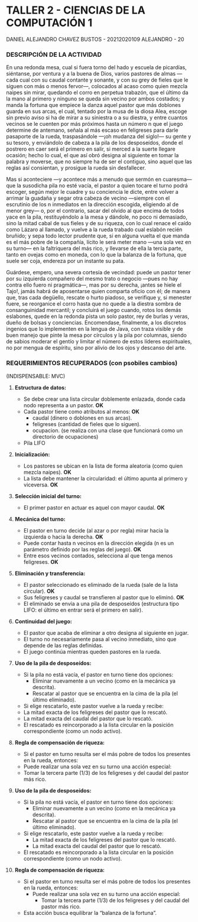 # TALLER 2 - CIENCIAS DE LA COMPUTACIÓN 1

DANIEL ALEJANDRO CHAVEZ BUSTOS - 20212020109
ALEJANDRO - 20


### DESCRIPCIÓN DE LA ACTIVIDAD
En una redonda mesa, cual si fuera torno del hado y escuela de picardías, siéntanse, por ventura y a la buena de Dios, varios pastores de almas —cada cual con su caudal contante y sonante, y con su grey de fieles que le siguen con más o menos fervor—, colocados al acaso como quien mezcla naipes sin mirar, quedando el corro en perpetua trabazón, que el último da la mano al primero y ninguno se queda sin vecino por ambos costados; y manda la fortuna que empiece la danza aquel pastor que más doblones guarda en sus arcas, el cual, tentado por la musa de la diosa Alea, escoge sin previo aviso si ha de mirar a su siniestra o a su diestra, y entre cuantos vecinos se le cuenten por más próximos hasta un número n que el juego determine de antemano, señala al más escaso en feligreses para darle pasaporte de la rueda, traspasándole —¡oh mudanza del siglo!— su gente y su tesoro, y enviándolo de cabeza a la pila de los desposeídos, donde el postrero en caer será el primero en salir, si merced a la suerte llegare ocasión; hecho lo cual, el que así obró designa al siguiente en tomar la palabra y moverse, que no siempre ha de ser el contiguo, sino aquel que las reglas así consientan, y prosigue la rueda sin desfallecer.

Mas si aconteciere —y acontece más a menudo que sermón en cuaresma— que la susodicha pila no esté vacía, el pastor a quien tocare el turno podrá escoger, según mejor le cuadre y su conciencia le dicte, entre volver a arrimar la guadaña y segar otra cabeza de vecino —siempre con el escrutinio de los n inmediatos en la dirección escogida, eligiendo al de menor grey— o, por el contrario, sacar del olvido al que encima de todos yace en la pila, restituyéndolo a la mesa y dándole, no poco ni demasiado, sino la mitad cabal de sus fieles y de su riqueza, con lo cual renace el caído como Lázaro al llamado, y vuelve a la rueda trabado cual eslabón recién bruñido; y sepa todo lector prudente que, si en alguna vuelta el que manda es el más pobre de la compañía, lícito le será meter mano —una sola vez en su turno— en la faltriquera del más rico, y llevarse de ella la tercia parte, tanto en ovejas como en moneda, con lo que la balanza de la fortuna, que suele ser coja, endereza por un instante su pata.

Guárdese, empero, una severa cortesía de vecindad: puede un pastor tener por su izquierda compañero del mesmo trato o negocio —pues no hay contra ello fuero ni pragmática—, mas por su derecha, ¡antes se hiele el Tajo!, jamás habrá de aposentarse quien comparta oficio con él; de manera que, tras cada degüello, rescate o hurto piadoso, se verifique y, si menester fuere, se reorganice el corro hasta que no quede a la diestra sombra de consanguinidad mercantil; y concluirá el juego cuando, rotos los demás eslabones, quede en la redonda pista un solo pastor, rey de burlas y veras, dueño de bolsas y conciencias. Encomendase, finalmente, a los discretos ingenios que lo implementen en la lengua de Java, con traza visible y de buen manejo que pinte la mesa por círculos y la pila por columnas, siendo de sabios moderar el gentío y limitar el número de estos líderes espirituales, no por mengua de espíritu, sino por alivio de los ojos y descanso del arte.

### REQUERIMIENTOS RECUPERADOS (con psobiles cambios)

(INDISPENSABLE: MVC)

1) **Estructura de datos:**
    - Se debe crear una lista circular doblemente enlazada, donde cada nodo representa a un pastor. **OK**
    - Cada pastor tiene como atributos al menos: **OK**
        - caudal (dinero o doblones en sus arcas).
        - feligreses (cantidad de fieles que lo siguen).
        - ocupacion. (se realiza con una clase que funcionará como un directorio de ocupaciones)
    - Pila LIFO

2) **Inicialización:**
    - Los pastores se ubican en la lista de forma aleatoria (como quien mezcla naipes). **OK**
    - La lista debe mantener la circularidad: el último apunta al primero y viceversa. **OK**

3) **Selección inicial del turno:**
    - El primer pastor en actuar es aquel con mayor caudal. **OK**

4) **Mecánica del turno:**
    - El pastor en turno decide (al azar o por regla) mirar hacia la izquierda o hacia la derecha. **OK**
    - Puede contar hasta n vecinos en la dirección elegida (n es un parámetro definido por las reglas del juego). **OK**
    - Entre esos vecinos contados, selecciona al que tenga menos feligreses. **OK**

5) **Eliminación y transferencia:**
    - El pastor seleccionado es eliminado de la rueda (sale de la lista circular). **OK**
    - Sus feligreses y caudal se transfieren al pastor que lo eliminó. **OK**
    - El eliminado se envía a una pila de desposeídos (estructura tipo LIFO: el último en entrar será el primero en salir).

4) **Continuidad del juego:**
    - El pastor que acaba de eliminar a otro designa al siguiente en jugar.
    - El turno no necesariamente pasa al vecino inmediato, sino que depende de las reglas definidas.
    - El juego continúa mientras queden pastores en la rueda.

5) **Uso de la pila de desposeídos:**
    - Si la pila no está vacía, el pastor en turno tiene dos opciones:
        - Eliminar nuevamente a un vecino (como en la mecánica ya descrita).
        - Rescatar al pastor que se encuentra en la cima de la pila (el último eliminado).
    - Si elige rescatarlo, este pastor vuelve a la rueda y recibe:
    - La mitad exacta de los feligreses del pastor que lo rescató.
    - La mitad exacta del caudal del pastor que lo rescató.
    - El rescatado es reincorporado a la lista circular en la posición correspondiente (como un nodo activo).

6) **Regla de compensación de riqueza:**
    - Si el pastor en turno resulta ser el más pobre de todos los presentes en la rueda, entonces:
    - Puede realizar una sola vez en su turno una acción especial:
    - Tomar la tercera parte (1/3) de los feligreses y del caudal del pastor más rico.

7) **Uso de la pila de desposeídos:**
    - Si la pila no está vacía, el pastor en turno tiene dos opciones:
        - Eliminar nuevamente a un vecino (como en la mecánica ya descrita).
        - Rescatar al pastor que se encuentra en la cima de la pila (el último eliminado).
    - Si elige rescatarlo, este pastor vuelve a la rueda y recibe:
        - La mitad exacta de los feligreses del pastor que lo rescató.
        - La mitad exacta del caudal del pastor que lo rescató.
    - El rescatado es reincorporado a la lista circular en la posición correspondiente (como un nodo activo).

8) **Regla de compensación de riqueza:**
    - Si el pastor en turno resulta ser el más pobre de todos los presentes en la rueda, entonces:
        - Puede realizar una sola vez en su turno una acción especial:
            - Tomar la tercera parte (1/3) de los feligreses y del caudal del pastor más rico.
    - Esta acción busca equilibrar la “balanza de la fortuna”.

